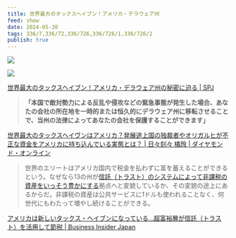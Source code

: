 ```yaml
---
title: 世界最大のタックスヘイブン！アメリカ・デラウェア州
feed: show
date: 2024-05-30
tags: 336/7,336/72,336/726,336/726/1,336/726/2
publish: true
---
```

![](https://sp-journal.com/wp-content/uploads/2024/01/4760bc5954929414e89e4394f3497ba5.jpg)

![](https://sp-journal.com/wp-content/uploads/2024/01/c76b11750ec360dc88299ead78384480.jpg)

[世界最大のタックスヘイブン！アメリカ・デラウェア州の秘密に迫る | SPJ](https://sp-journal.com/taxhaven-amerika/)

> **「本国で敵対勢力による反乱や侵攻などの緊急事態が発生した場合、あなたの会社の所在地を一時的または恒久的にデラウェア州に移転させることで、当州の法律によってあなたの会社を保護することができます」**

[世界最大のタックスヘイヴンはアメリカ？発展途上国の独裁者やオリガルヒが不正な資金をアメリカに持ち込んでいる実態とは？ | 日々刻々 橘玲 | ダイヤモンド・オンライン](https://diamond.jp/articles/-/328716)

> 世界のエリートはアメリカ国内で税金を払わずに富を蓄えることができるという。なぜなら13の州が[信託（トラスト）のシステムによって非課税の資産をいっそう豊かにする](https://www.businessinsider.com/how-americas-richest-family-dynasties-hold-and-grow-wealth-report-2021-6?r=US&IR=T)拠点へと変貌しているか、その変貌の途上にあるからだ。非課税の資産は公共サービスに1ドルも使われることなく、何世代にもわたって増やし続けることができる。

[アメリカは新しいタックス・ヘイブンになっている…超富裕層が信託（トラスト）を活用して節税 | Business Insider Japan](https://www.businessinsider.jp/post-259924)

